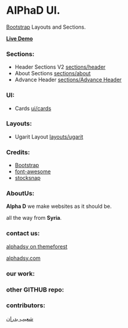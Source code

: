 # AlPhaD UI. 

[Bootstrap](https://getbootstrap.com) Layouts and Sections.

[**Live Demo**](https://alphadsy.github.io/alpha-ui/)
 
### Sections:
- Header Sections V2 [sections/header](https://github.com/alphadsy/alpha-ui/tree/master/sections/header/)
- About Sections [sections/about](https://github.com/alphadsy/alpha-ui/tree/master/sections/about/)
- Advance Header [sections/Advance Header](https://github.com/alphadsy/alpha-ui/tree/master/sections/header2/)

### UI:
- Cards [ui/cards](https://github.com/alphadsy/alpha-ui/tree/master/ui/cards/)

### Layouts:
- Ugarit Layout [layouts/ugarit](https://github.com/alphadsy/alpha-ui/tree/master/layouts/ugarit/)

### Credits:
- [Bootstrap](https://getbootstrap.com)  
- [font-awesome](https://http://fontawesome.io)  
- [stocksnap](http://stocksnap.io/)  

### AboutUs:
**Alpha D** we make websites as it should be.

all the way from **Syria**.
 
### contact us:  

[alphadsy on themeforest](https://themeforest.net/user/alphadsy)

[alphadsy.com](http://alphadsy.com)

### our work:

### other GITHUB repo:
 
### contributors:
[شعيب بدران](https://github.com/shu3aybbadran) 
